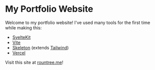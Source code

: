 # My Portfolio Website

Welcome to my portfolio website! I've used many tools for the first time while making this:

- [SvelteKit](kit.svelte.dev)
- [Vite](https://vitejs.dev/)
- [Skeleton](https://www.skeleton.dev/) (extends [Tailwind](https://tailwindcss.com/))
- [Vercel](https://vercel.com/dashboard)

Visit this site at [rountree.me](rountree.me)!
